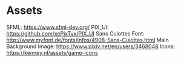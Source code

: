 # Assets

SFML: https://www.sfml-dev.org/
PIX_UI: https://github.com/xePixTvx/PIX_UI
Sans Culottes Font: http://www.myfont.de/fonts/infos/4908-Sans-Culottes.html
Main Background Image: https://www.pixiv.net/en/users/3468048
Icons: https://kenney.nl/assets/game-icons
